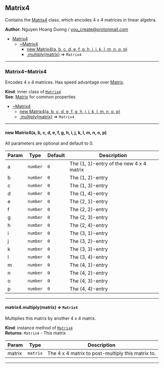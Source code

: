 <a name="module_Matrix4"></a>

## Matrix4
Contains the [Matrix4](./Matrix#module_Matrix4..Matrix4) class, which encodes 4 x 4
matrices in linear algebra.

**Author**: Nguyen Hoang Duong / <you_create@protonmail.com>  

* [Matrix4](./Matrix#module_Matrix4)
    * [~Matrix4](./Matrix#module_Matrix4..Matrix4)
        * [new Matrix4(a, b, c, d, e, f, g, h, i, j, k, l, m, n, o, p)](#new_module_Matrix4..Matrix4_new)
        * [.multiply(matrix)](./Matrix#module_Matrix4..Matrix4+multiply) ⇒ <code>Matrix4</code>


* * *

<a name="module_Matrix4..Matrix4"></a>

### Matrix4~Matrix4
Encodes 4 x 4 matrices. Has speed advantage over [Matrix](./Matrix#module_Matrix..Matrix).

**Kind**: inner class of [<code>Matrix4</code>](./Matrix#module_Matrix4)  
**See**: [Matrix](./Matrix#module_Matrix..Matrix) for common properties  

* [~Matrix4](./Matrix#module_Matrix4..Matrix4)
    * [new Matrix4(a, b, c, d, e, f, g, h, i, j, k, l, m, n, o, p)](#new_module_Matrix4..Matrix4_new)
    * [.multiply(matrix)](./Matrix#module_Matrix4..Matrix4+multiply) ⇒ <code>Matrix4</code>


* * *

<a name="new_module_Matrix4..Matrix4_new"></a>

#### new Matrix4(a, b, c, d, e, f, g, h, i, j, k, l, m, n, o, p)
All parameters are optional and default to 0.


| Param | Type | Default | Description |
| --- | --- | --- | --- |
| a | <code>number</code> | <code>0</code> | The (1, 1)-entry of the new 4 x 4 matrix |
| b | <code>number</code> | <code>0</code> | The (1, 2)-entry |
| c | <code>number</code> | <code>0</code> | The (1, 3)-entry |
| d | <code>number</code> | <code>0</code> | The (1, 4)-entry |
| e | <code>number</code> | <code>0</code> | The (2, 1)-entry |
| f | <code>number</code> | <code>0</code> | The (2, 2)-entry |
| g | <code>number</code> | <code>0</code> | The (2, 3)-entry |
| h | <code>number</code> | <code>0</code> | The (2, 4)-entry |
| i | <code>number</code> | <code>0</code> | The (3, 1)-entry |
| j | <code>number</code> | <code>0</code> | The (3, 2)-entry |
| k | <code>number</code> | <code>0</code> | The (3, 3)-entry |
| l | <code>number</code> | <code>0</code> | The (3, 4)-entry |
| m | <code>number</code> | <code>0</code> | The (4, 1)-entry |
| n | <code>number</code> | <code>0</code> | The (4, 2)-entry |
| o | <code>number</code> | <code>0</code> | The (4, 3)-entry |
| p | <code>number</code> | <code>0</code> | The (4, 4)-entry |


* * *

<a name="module_Matrix4..Matrix4+multiply"></a>

#### matrix4.multiply(matrix) ⇒ <code>Matrix4</code>
Multiplies this matrix by another 4 x 4 matrix.

**Kind**: instance method of [<code>Matrix4</code>](./Matrix#module_Matrix4..Matrix4)  
**Returns**: <code>Matrix4</code> - This matrix  

| Param | Type | Description |
| --- | --- | --- |
| matrix | <code>matrix</code> | The 4 x 4 matrix to post-multiply this matrix to. |


* * *

